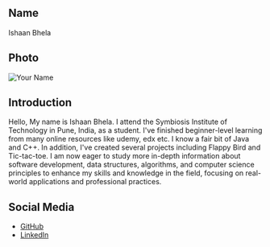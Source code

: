 ## Name
Ishaan Bhela

## Photo
![Your Name](https://photos.app.goo.gl/1wB1o2qbFRRx6R46A)

## Introduction
Hello, My name is Ishaan Bhela. I attend the Symbiosis Institute of Technology in Pune, India, as a student. I've finished beginner-level learning from many online resources like udemy, edx etc. I know a fair bit of Java and C++. In addition, I've created several projects including Flappy Bird and Tic-tac-toe.
I am now eager to study more in-depth information about software development, data structures, algorithms, and computer science principles to enhance my skills and knowledge in the field, focusing on real-world applications and professional practices.

## Social Media
- [GitHub](https://github.com/Ishaan453)
- [LinkedIn](https://www.linkedin.com/in/ishaan-bhela-93879b21a)